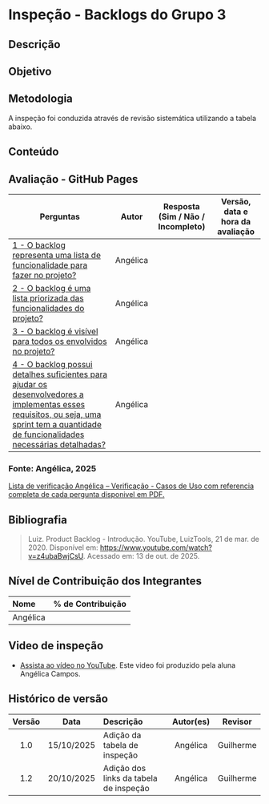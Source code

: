 # Inspeção - Backlogs do Grupo 3

## Descrição

## Objetivo

## Metodologia
A inspeção foi conduzida através de revisão sistemática utilizando a tabela abaixo.

## Conteúdo
## Avaliação - GitHub Pages
|   Perguntas |  Autor| Resposta (Sim / Não / Incompleto) | Versão, data e hora da avaliação |
|----------   |----------|---------|---------|
| [1 - O backlog representa uma lista de funcionalidade para fazer no projeto?](../../06_verificacao/entrega4/verificacao_backlogs.md#VPBI1)|Angélica |||
| [2 - O backlog é uma lista priorizada das funcionalidades do projeto?](../../06_verificacao/entrega4/verificacao_backlogs.md#VPBI2) |Angélica |||
| [3 - O backlog é visível para todos os envolvidos no projeto?](../../06_verificacao/entrega4/verificacao_backlogs.md#VPBI3)|Angélica |||
| [4 - O backlog possui detalhes suficientes para ajudar os desenvolvedores a implementas esses requisitos, ou seja, uma sprint tem a quantidade de funcionalidades necessárias detalhadas?](../../06_verificacao/entrega4/verificacao_backlogs.md#VPBI4) |Angélica |||

### **Fonte:** Angélica, 2025


[Lista de verificação Angélica – Verificação - Casos de Uso com referencia completa de cada pergunta disponivel em PDF.](../../../00_assets/pdfs/verificacao/.pdf)

## Bibliografia
> Luiz. Product Backlog - Introdução. YouTube, LuizTools, 21 de mar. de 2020. Disponível em: https://www.youtube.com/watch?v=z4ubaBwjCsU. Acessado em: 13 de out. de 2025.


## Nível de Contribuição dos Integrantes

| Nome | % de Contribuição |
| :--- | :---------------: |
|   Angélica    |       |

## Video de inspeção 
- [Assista ao vídeo no YouTube](). Este video foi produzido pela aluna Angélica Campos.


## Histórico de versão

| Versão | Data | Descrição | Autor(es) | Revisor |
| :----: | :--: | :-------- | :-------: | :-----: |
|1.0|	15/10/2025|	Adição da tabela de inspeção |	Angélica	|Guilherme     |
|1.2|	20/10/2025|	Adição dos links da tabela de inspeção |	Angélica	|Guilherme     |